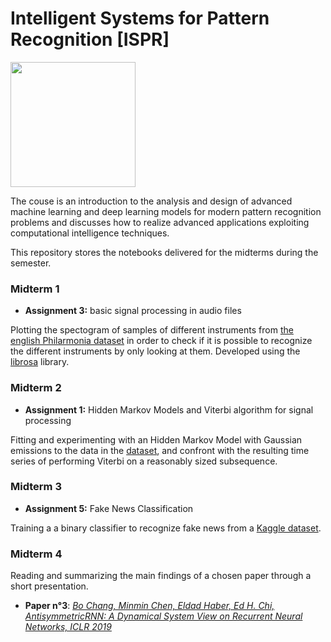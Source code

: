 # Intelligent Systems for Pattern Recognition [ISPR]

<img src="https://apre.it/wp-content/uploads/2021/01/logo_uni-pisa.png" width="200" />

The couse is an introduction to the analysis and design of advanced machine learning and deep learning models for modern pattern recognition problems and discusses how to realize advanced applications exploiting computational intelligence techniques.

This repository stores the notebooks delivered for the midterms during the semester.
### Midterm 1
- **Assignment 3:** basic signal processing in audio files

Plotting the spectogram of samples of different instruments from [the english Philarmonia dataset](https://philharmonia.co.uk/resources/sound-samples/) in order to  check if it is possible to recognize the different instruments by only looking at them. Developed using the [librosa](https://github.com/librosa/librosa) library.

### Midterm 2
-  **Assignment 1:** Hidden Markov Models and Viterbi algorithm for signal processing

Fitting and experimenting with an Hidden Markov Model with Gaussian emissions to the data in the [dataset](https://archive.ics.uci.edu/ml/datasets/Appliances+energy+prediction), and confront with the resulting time series of performing Viterbi on a reasonably sized subsequence.

### Midterm 3
-  **Assignment 5:** Fake News Classification

Training a a binary classifier to recognize fake news from a [Kaggle dataset](https://www.kaggle.com/datasets/clmentbisaillon/fake-and-real-news-dataset).

### Midterm 4

Reading and summarizing the main findings of a chosen paper through a short presentation.

- **Paper n°3**: 
[_Bo Chang, Minmin Chen, Eldad Haber, Ed H. Chi, AntisymmetricRNN: A Dynamical System View on Recurrent Neural Networks, ICLR 2019_](https://doi.org/10.48550/arXiv.1902.09689)
